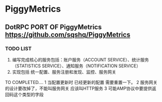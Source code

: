 # PiggyMetrics
DotRPC PORT OF PiggyMetrics https://github.com/sqshq/PiggyMetrics
----

### TODO LIST
1. 编写完成核心的服务包括：账户服务（ACCOUNT SERVICE）、统计服务（STATISTICS SERVICE）、通知服务（NOTIFICATION SERVICE）
2. 实现包括 统一配置、服务注册和发现、监控、服务网关



TO COMPLETED....
1 当配置更新时 已经更新的配置 需要重置一下。
2 服务网关的设计要改掉了，不能叫服务网关 应该叫HTTP服务
3 可能AMP协议中要提供返回码这个类型的字段
